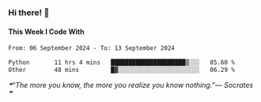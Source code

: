 ### Hi there! 👋

#### This Week I Code With
<!--START_SECTION:waka-->

```txt
From: 06 September 2024 - To: 13 September 2024

Python       11 hrs 4 mins   █████████████████████▒░░░   85.60 %
Other        48 mins         █▓░░░░░░░░░░░░░░░░░░░░░░░   06.29 %
```

<!--END_SECTION:waka-->

<!--STARTS_HERE_QUOTE_README-->
<i>❝“The more you know, the more you realize you know nothing.”— Socrates   ❞</i>
<!--ENDS_HERE_QUOTE_README-->
